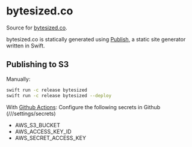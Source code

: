 # bytesized.co
Source for [bytesized.co](https://www.bytesized.co).

bytesized.co is statically generated using [Publish](https://github.com/JohnSundell/Publish), a static site generator written in Swift.

## Publishing to S3

Manually:
```bash
swift run -c release bytesized
swift run -c release bytesized --deploy
```

With [Github Actions](https://github.com/pvzig/bytesized.co/blob/master/.github/workflows/deploy.yml):
Configure the following secrets in Github (/<user>/<repo>/settings/secrets)
- AWS_S3_BUCKET
- AWS_ACCESS_KEY_ID
- AWS_SECRET_ACCESS_KEY
